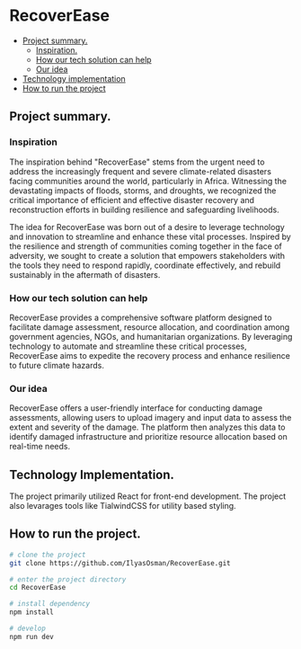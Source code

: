 # RecoverEase

- [Project summary.](#project-summary)
    - [Inspiration.](#inspiration)
    - [How our tech solution can help](#how-our-tech-solution-can-help)
    - [Our idea](#our-idea)
- [Technology implementation](#technology-implementation)
- [How to run the project](#how-to-run-the-project)

## Project summary.

### Inspiration

The inspiration behind "RecoverEase" stems from the urgent need to address the increasingly frequent and severe climate-related disasters facing communities around the world, particularly in Africa. Witnessing the devastating impacts of floods, storms, and droughts, we recognized the critical importance of efficient and effective disaster recovery and reconstruction efforts in building resilience and safeguarding livelihoods.

The idea for RecoverEase was born out of a desire to leverage technology and innovation to streamline and enhance these vital processes. Inspired by the resilience and strength of communities coming together in the face of adversity, we sought to create a solution that empowers stakeholders with the tools they need to respond rapidly, coordinate effectively, and rebuild sustainably in the aftermath of disasters.

### How our tech solution can help

RecoverEase provides a comprehensive software platform designed to facilitate damage assessment, resource allocation, and coordination among government agencies, NGOs, and humanitarian organizations. By leveraging technology to automate and streamline these critical processes, RecoverEase aims to expedite the recovery process and enhance resilience to future climate hazards.

### Our idea

RecoverEase offers a user-friendly interface for conducting damage assessments, allowing users to upload imagery and input data to assess the extent and severity of the damage. The platform then analyzes this data to identify damaged infrastructure and prioritize resource allocation based on real-time needs.

## Technology Implementation.

The project primarily utilized React for front-end development. The project also levarages tools like TialwindCSS for utility based styling.

## How to run the project.

```sh
# clone the project
git clone https://github.com/IlyasOsman/RecoverEase.git

# enter the project directory
cd RecoverEase

# install dependency
npm install

# develop
npm run dev
```
